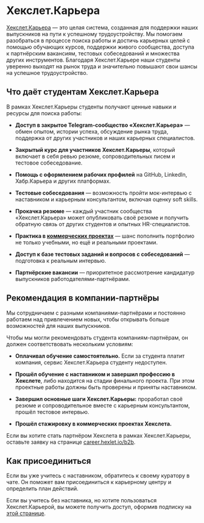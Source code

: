 # Хекслет.Карьера

[Хекслет.Карьера](https://career.hexlet.io/) — это целая система, созданная для поддержки наших выпускников на пути к успешному трудоустройству. Мы помогаем разобраться в процессе поиска работы и достичь карьерных целей с помощью обучающих курсов, поддержки живого сообщества, доступа к партнёрским вакансиям, тестовых собеседований и множества других инструментов. Благодаря Хекслет.Карьере наши студенты уверенно выходят на рынок труда и значительно повышают свои шансы на успешное трудоустройство.

## Что даёт студентам Хекслет.Карьера

В рамках Хекслет.Карьеры студенты получают ценные навыки и ресурсы для поиска работы:

- **Доступ в закрытое Telegram-сообщество «Хекслет.Карьера»** — обмен опытом, истории успеха, обсуждение рынка труда, поддержка от других участников и наших карьерных специалистов.

- **Закрытый курс для участников Хекслет.Карьеры**, который включает в себя ревью резюме, сопроводительных писем и тестовое собеседование.

- **Помощь с оформлением рабочих профилей** на GitHub, LinkedIn, Хабр.Карьера и других платформах.

- **Тестовые собеседования** — возможность пройти мок-интервью с наставником и карьерным консультантом, включая оценку soft skills.

- **Прокачка резюме** — каждый участник сообщества «Хекслет.Карьера» может опубликовать своё резюме и получить обратную связь от других студентов и опытных HR-специалистов.

- **Практика в [коммерческих проектах](https://career.hexlet.io/projects)** — шанс пополнить портфолио не только учебными, но ещё и реальными проектами.

- **Доступ к базе тестовых заданий и вопросов с собеседований** — подготовка к реальным интервью.

- **Партнёрские вакансии** — приоритетное рассмотрение кандидатур выпускников работодателями-партнёрами.

## Рекомендация в компании-партнёры

Мы сотрудничаем с разными компаниями-партнёрами и постоянно работаем над привлечением новых, чтобы открывать больше возможностей для наших выпускников.

Чтобы мы могли рекомендовать студента компаниям-партнёрам, он должен соответствовать нескольким условиям:

- **Оплачивал обучение самостоятельно.** Если за студента платит компания, сервис Хекслет.Карьера студенту недоступен.

- **Прошёл обучение с наставником и завершил профессию в Хекслете**, либо находится на стадии финального проекта. При этом проектные работы должны быть проверены и приняты наставником.

- **Завершил основные шаги Хекслет.Карьеры:** проработал своё резюме и сопроводительное вместе с карьерным консультантом, прошёл тестовое интервью.

- **Прошёл стажировку в коммерческих проектах Хекслета.**

Если вы хотите стать партнёром Хекслета в рамках Хекслет.Карьеры, оставьте заявку на странице [career.hexlet.io/b2b](https://career.hexlet.io/b2b).

## Как присоединиться

Если вы уже учитесь с наставником, обратитесь к своему куратору в чате. Он поможет вам присоединиться к карьерному центру и определить план действий.

Если вы учитесь без наставника, но хотите пользоваться Хекслет.Карьерой, вы можете получить доступ, оформив подписку на [этой странице](https://career.hexlet.io/).
